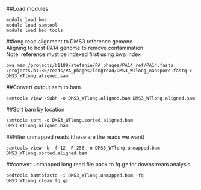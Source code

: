 
##Load modules
```
module load bwa
module load samtool
module load bed tools
```

##long read alignment to DMS3 reference gemone  
Aligning to host PA14 genome to remove contamination  
Note: reference must be indexed first using bwa index  
```
bwa mem /projects/b1180/stefanie/PA_phages/PA14_ref/PA14.fasta /projects/b1180/reads/PA_phages/longread/DMS3_WTlong_nanopore.fastq > DMS3_WTlong.aligned.sam
```

##Convert output sam to bam
```
samtools view -Subh -o DMS3_WTlong.aligned.bam DMS3_WTlong.aligned.sam

```

##Sort bam by location
```
samtools sort -o DMS3_WTlong.sorted.aligned.bam DMS3_WTlong.aligned.bam
```

##Filter unmapped reads (these are the reads we want)
```
samtools view -b -f 12 -F 256 -o DMS3_WTlong.unmapped.bam DMS3_WTlong.sorted.aligned.bam
```

##convert unmapped long read file back to fq.gz for downstream analysis
```
bedtools bamtofastq -i DMS3_WTlong.unmapped.bam -fq DMS3_WTlong_clean.fq.gz
```

